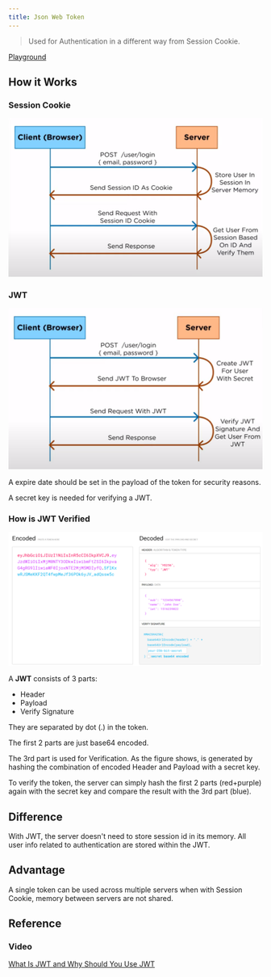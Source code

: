 ```yaml
---
title: Json Web Token
---
```


> Used for Authentication in a different way from Session Cookie.

[Playground](https://jwt.io/)

## How it Works

### Session Cookie

![](./JWT.assets/image-20200913180715218.png)

### JWT

![](./JWT.assets/image-20200913180744017.png)

A expire date should be set in the payload of the token for security reasons.

A secret key is needed for verifying a JWT.

### How is JWT Verified

![](./JWT.assets/image-20200913182219280.png)

A **JWT** consists of 3 parts:

- Header
- Payload
- Verify Signature

They are separated by dot (.) in the token.

The first 2 parts are just base64 encoded.

The 3rd part is used for Verification. As the figure shows, is generated by hashing the combination of encoded Header and Payload with a secret key.

To verify the token, the server can simply hash the first 2 parts (red+purple) again with the secret key and compare the result with the 3rd part (blue).

## Difference

With JWT, the server doesn't need to store session id in its memory. All user info related to authentication are stored within the JWT.

## Advantage

A single token can be used across multiple servers when with Session Cookie, memory between servers are not shared.

## Reference

### Video

[What Is JWT and Why Should You Use JWT](https://www.youtube.com/watch?v=7Q17ubqLfaM&ab_channel=WebDevSimplified)
